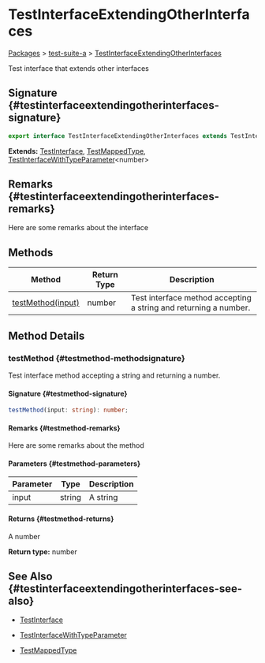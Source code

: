 # TestInterfaceExtendingOtherInterfaces

[Packages](./) &gt; [test-suite-a](./test-suite-a/) &gt; [TestInterfaceExtendingOtherInterfaces](./test-suite-a/testinterfaceextendingotherinterfaces-interface)

Test interface that extends other interfaces

## Signature {#testinterfaceextendingotherinterfaces-signature}

```typescript
export interface TestInterfaceExtendingOtherInterfaces extends TestInterface, TestMappedType, TestInterfaceWithTypeParameter<number>
```

**Extends:** [TestInterface](./test-suite-a/testinterface-interface), [TestMappedType](./test-suite-a/testmappedtype-typealias), [TestInterfaceWithTypeParameter](./test-suite-a/testinterfacewithtypeparameter-interface)&lt;number&gt;

## Remarks {#testinterfaceextendingotherinterfaces-remarks}

Here are some remarks about the interface

## Methods

| Method | Return Type | Description |
| --- | --- | --- |
| [testMethod(input)](./test-suite-a/testinterfaceextendingotherinterfaces-interface#testmethod-methodsignature) | number | Test interface method accepting a string and returning a number. |

## Method Details

### testMethod {#testmethod-methodsignature}

Test interface method accepting a string and returning a number.

#### Signature {#testmethod-signature}

```typescript
testMethod(input: string): number;
```

#### Remarks {#testmethod-remarks}

Here are some remarks about the method

#### Parameters {#testmethod-parameters}

| Parameter | Type | Description |
| --- | --- | --- |
| input | string | A string |

#### Returns {#testmethod-returns}

A number

**Return type:** number

## See Also {#testinterfaceextendingotherinterfaces-see-also}

- [TestInterface](./test-suite-a/testinterface-interface)

- [TestInterfaceWithTypeParameter](./test-suite-a/testinterfacewithtypeparameter-interface)

- [TestMappedType](./test-suite-a/testmappedtype-typealias)
